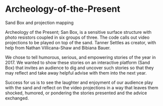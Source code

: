 # Archeology-of-the-Present
Sand Box and projection mapping

Archeology of the Present; San Box, is a sensitive surface structure with photo resistors coupled in six groups of three.
The code calls out video projections to be played on top of the sand. Tanner Settles as creator, with help from Nathan Villicana-Shaw and Bibiana Bauer.

We chose to tell humorous, serious, and empowering stories of the year in 2017.  We wanted to show these stories on an interactive platform (Sand Box) that invites an audience to dig and uncover such stories so that they may reflect and take away helpful advise with them into the next year.

Success for us is to see the laughter and enjoyment of our audience play with the sand and reflect on the video projections in a way that leaves them shocked, humored, or pondering the stories presented and the advice exchanged.

